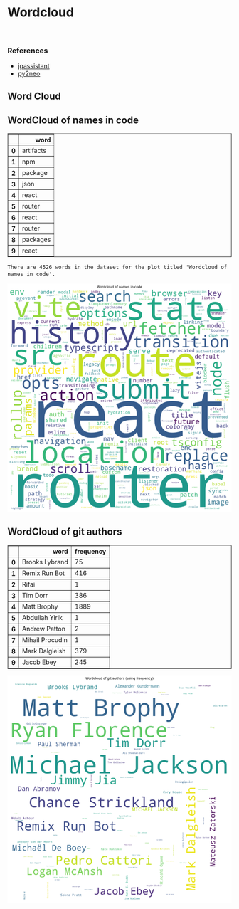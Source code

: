 # Wordcloud
<br>  

### References
- [jqassistant](https://jqassistant.org)
- [py2neo](https://py2neo.org/2021.1/)





## Word Cloud

## WordCloud of names in code




<div>
<table border="1" class="dataframe">
  <thead>
    <tr style="text-align: right;">
      <th></th>
      <th>word</th>
    </tr>
  </thead>
  <tbody>
    <tr>
      <th>0</th>
      <td>artifacts</td>
    </tr>
    <tr>
      <th>1</th>
      <td>npm</td>
    </tr>
    <tr>
      <th>2</th>
      <td>package</td>
    </tr>
    <tr>
      <th>3</th>
      <td>json</td>
    </tr>
    <tr>
      <th>4</th>
      <td>react</td>
    </tr>
    <tr>
      <th>5</th>
      <td>router</td>
    </tr>
    <tr>
      <th>6</th>
      <td>react</td>
    </tr>
    <tr>
      <th>7</th>
      <td>router</td>
    </tr>
    <tr>
      <th>8</th>
      <td>packages</td>
    </tr>
    <tr>
      <th>9</th>
      <td>react</td>
    </tr>
  </tbody>
</table>
</div>



    There are 4526 words in the dataset for the plot titled 'Wordcloud of names in code'.



    
![png](Wordcloud_files/Wordcloud_14_1.png)
    


## WordCloud of git authors




<div>
<table border="1" class="dataframe">
  <thead>
    <tr style="text-align: right;">
      <th></th>
      <th>word</th>
      <th>frequency</th>
    </tr>
  </thead>
  <tbody>
    <tr>
      <th>0</th>
      <td>Brooks Lybrand</td>
      <td>75</td>
    </tr>
    <tr>
      <th>1</th>
      <td>Remix Run Bot</td>
      <td>416</td>
    </tr>
    <tr>
      <th>2</th>
      <td>Rifai</td>
      <td>1</td>
    </tr>
    <tr>
      <th>3</th>
      <td>Tim Dorr</td>
      <td>386</td>
    </tr>
    <tr>
      <th>4</th>
      <td>Matt Brophy</td>
      <td>1889</td>
    </tr>
    <tr>
      <th>5</th>
      <td>Abdullah Yirik</td>
      <td>1</td>
    </tr>
    <tr>
      <th>6</th>
      <td>Andrew Patton</td>
      <td>2</td>
    </tr>
    <tr>
      <th>7</th>
      <td>Mihail  Procudin</td>
      <td>1</td>
    </tr>
    <tr>
      <th>8</th>
      <td>Mark Dalgleish</td>
      <td>379</td>
    </tr>
    <tr>
      <th>9</th>
      <td>Jacob Ebey</td>
      <td>245</td>
    </tr>
  </tbody>
</table>
</div>




    
![png](Wordcloud_files/Wordcloud_17_0.png)
    

